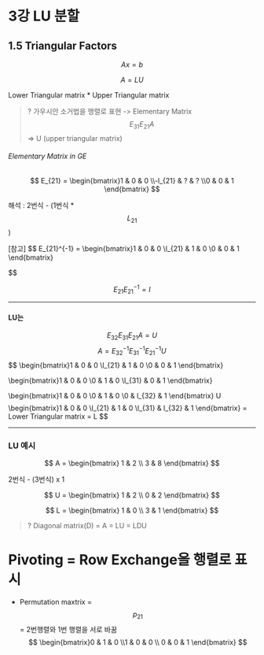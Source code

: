 # 3강 LU 분할

## 1.5 Triangular Factors   

$$ A x = b  $$

$$ A = LU  $$ 

Lower Triangular matrix * Upper Triangular matrix

> ? 가우시안 소거법을 행렬로 표현 -> Elementary Matrix $$  E_{31}E_{21} A  $$ => U (upper triangular matrix)

###### Elementary Matrix in GE
$$
E_{21} = \begin{bmatrix}1 & 0 & 0 \\-l_{21} & ? & ?  \\0 & 0 & 1  \end{bmatrix} 
$$

해석 : 2번식 - (1번식 * $$L_{21}$$) 



[참고]
$$
E_{21}^{-1} = \begin{bmatrix}1 & 0 & 0 \\l_{21} & 1 & 0  \\0 & 0 & 1  \end{bmatrix} 

$$

$$ E_{21}E_{21}^{-1} = I $$

---

#### LU는

$$
E_{32}E_{31}E_{21}A = U 
$$
$$
A = E_{32}^{-1}E_{31}^{-1}E_{21}^{-1} U 
$$
$$
\begin{bmatrix}1 & 0 & 0 \\l_{21} & 1 & 0  \\0 & 0 & 1  \end{bmatrix} 

\begin{bmatrix}1 & 0 & 0 \\0 & 1 & 0  \\l_{31} & 0 & 1  \end{bmatrix} 

\begin{bmatrix}1 & 0 & 0 \\0 & 1 & 0  \\0 & l_{32} & 1  \end{bmatrix} U
$$
$$
\begin{bmatrix}1 & 0 & 0 \\l_{21} & 1 & 0  \\l_{31} & l_{32} & 1  \end{bmatrix}
= Lower Triangular matrix = L 
$$ 

---
### LU 예시 

$$
A = \begin{bmatrix} 1 & 2 \\ 3 & 8 \end{bmatrix} 
$$

2번식 - (3번식) x 1

$$
U = \begin{bmatrix} 1 & 2 \\ 0 & 2 \end{bmatrix} 
$$

$$
L = \begin{bmatrix} 1 & 0 \\ 3 & 1 \end{bmatrix} 
$$




> ? Diagonal matrix(D) =  A = LU = LDU


# Pivoting = Row Exchange을 행렬로 표시 
- Permutation maxtrix = $$p_{21} $$ = 2번행렬와 1번 행렬을 서로 바꿈 
$$
\begin{bmatrix}0 & 1 & 0 \\1 & 0 & 0  \\ 0 & 0 & 1  \end{bmatrix}
$$



























